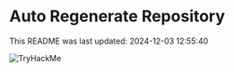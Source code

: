 # Auto Regenerate Repository

This README was last updated: 2024-12-03 12:55:40

 ![TryHackMe](https://tryhackme.com/badge/533634)